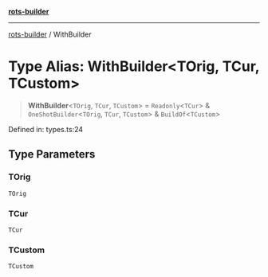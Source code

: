 [**rots-builder**](../README.md)

***

[rots-builder](../globals.md) / WithBuilder

# Type Alias: WithBuilder\<TOrig, TCur, TCustom\>

> **WithBuilder**\<`TOrig`, `TCur`, `TCustom`\> = `Readonly`\<`TCur`\> & `OneShotBuilder`\<`TOrig`, `TCur`, `TCustom`\> & `BuildOf`\<`TCustom`\>

Defined in: types.ts:24

## Type Parameters

### TOrig

`TOrig`

### TCur

`TCur`

### TCustom

`TCustom`
